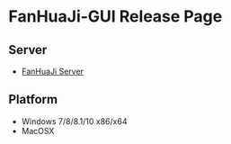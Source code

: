 # FanHuaJi-GUI Release Page

## Server

*   [FanHuaJi Server](https://zhconvert.org)


## Platform

*   Windows 7/8/8.1/10 x86/x64
*   MacOSX
